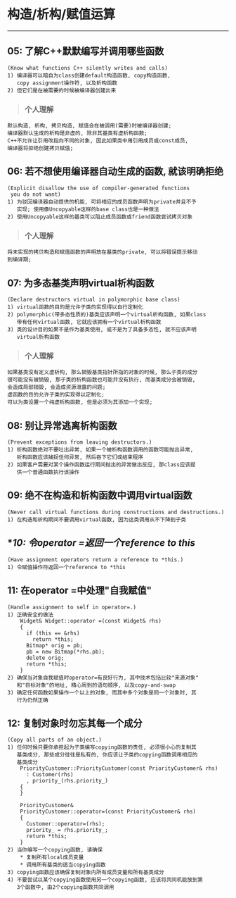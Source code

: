 # **构造/析构/赋值运算** #
***


## **05: 了解C++默默编写并调用哪些函数** ##
    (Know what functions C++ silently writes and calls)
    1) 编译器可以暗自为class创建default构造函数, copy构造函数, 
       copy assignment操作符, 以及析构函数
    2) 但它们是在被需要的时候被编译器创建出来
> ### **个人理解**
    默认构造, 析构, 拷贝构造, 赋值会在被调用(需要)时被编译器创建;
    编译器默认生成的析构是非虚的, 除非其基类有虚析构函数;
    C++不允许让引用改指向不同的对象, 因此如果类中用引用成员或const成员, 
    编译器将拒绝创建拷贝赋值;


## **06: 若不想使用编译器自动生成的函数, 就该明确拒绝** ##
    (Explicit disallow the use of compiler-generated functions 
     you do not want)
    1) 为驳回编译器自动提供的机能, 可将相应的成员函数声明为private并且不予
       实现; 使用像Uncopyable这样的base class也是一种做法
    2) 使用Uncopyable这样的基类可以阻止成员函数或friend函数尝试拷贝对象
> ### **个人理解**
    将未实现的拷贝构造和赋值函数的声明放在基类的private, 可以将错误提示移动
    到编译期;


## **07: 为多态基类声明virtual析构函数** ##
    (Declare destructors virtual in polymorphic base class)
    1) virtual函数的目的是允许子类的实现得以自行定制化
    2) polymorphic(带多态性质的)基类应该声明一个virtual析构函数, 如果class
       带有任何virtual函数, 它就应该拥有一个virtual析构函数
    3) 类的设计目的如果不是作为基类使用, 或不是为了具备多态性, 就不应该声明
       virtual析构函数 
> ### **个人理解**
    如果基类没有定义虚析构, 那么销毁基类指针所指的对象的时候, 那么子类的成分
    很可能没有被销毁, 那子类的析构函数也可能并没有执行, 而基类成分会被销毁,
    会造成局部销毁, 会造成资源泄露的问题;
    虚函数的目的允许子类的实现得以定制化;
    可以为类设置一个纯虚析构函数, 但是必须为其添加一个实现;


## **08: 别让异常逃离析构函数** ##
    (Prevent exceptions from leaving destructors.)
    1) 析构函数绝对不要吐出异常, 如果一个被析构函数调用的函数可能抛出异常, 
       析构函数应该捕捉任何异常, 然后吞下它们或结束程序
    2) 如果客户需要对某个操作函数运行期间抛出的异常做出反应, 那class应该提
       供一个普通函数执行该操作


## **09: 绝不在构造和析构函数中调用virtual函数** ##
    (Never call virtual functions during constructions and destructions.)
    1) 在构造和析构期间不要调用virtual函数, 因为这类调用从不下降到子类


## **10: 令operator =返回一个reference to *this** ##
    (Have assignment operators return a reference to *this.)
    1) 令赋值操作符返回一个reference to *this


## **11: 在operator =中处理"自我赋值"** ##
    (Handle assignment to self in operator=.)
    1) 正确安全的做法
        Widget& Widget::operator =(const Widget& rhs)
        {
          if (this == &rhs)
            return *this;
          Bitmap* orig = pb;
          pb = new Bitmap(*rhs.pb);
          delete orig;
          return *this;
        }
    2) 确保当对象自我赋值时operator=有良好行为, 其中技术包括比较"来源对象"
       和"目标对象"的地址, 精心周到的语句顺序, 以及copy-and-swap
    3) 确定任何函数如果操作一个以上的对象, 而其中多个对象是同一个对象时, 其
       行为仍然正确



## **12: 复制对象时勿忘其每一个成分** ##
    (Copy all parts of an object.)
    1) 任何时候只要你承担起为子类编写copying函数的责任, 必须很小心的复制其
       基类成分, 那些成分往往是私有的, 你应该让子类的copying函数调用相应的
       基类成分
        PriorityCustomer::PriorityCustomer(const PriorityCustomer& rhs)
          : Customer(rhs)
          , priority_(rhs.priority_)
        {
        }

        PriorityCustomer& 
        PriorityCustomer::operator=(const PriorityCustomer& rhs)
        {
          Customer::operator=(rhs);
          priority_ = rhs.priority_;
          return *this;
        }
    2) 当你编写一个copying函数, 请确保
        * 复制所有local成员变量
        * 调用所有基类的适当copying函数 
    3) copying函数应该确保复制对象内所有成员变量和所有基类成分
    4) 不要尝试以某个copying函数使用另一个copying函数, 应该将共同机能放到第
       3个函数中, 由2个copying函数共同调用
